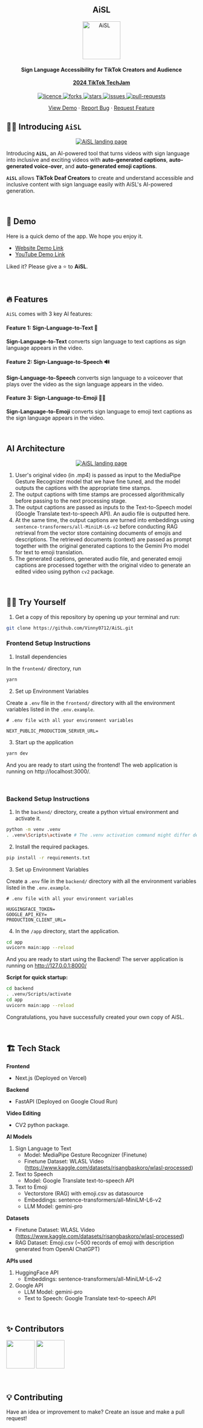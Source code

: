 <h2 align="center"><b>AiSL</b></h2>

<p align="center">
<img src="frontend/public/app-logo.png" alt="AiSL" width="100" />
</p>

<h4 align="center">
  <b>Sign Language Accessibility for TikTok Creators and Audience</b>
  <br /><br />
  <a href="https://devpost.com/software/aisl-ai-powered-sign-language-accessibility">2024 TikTok TechJam</a>
</h4>

<p align="center">
<a href="https://github.com/Vinny0712/AiSL/blob/master/LICENSE" target="blank">
<img src="https://img.shields.io/github/license/Vinny0712/AiSL?style=flat-square" alt="licence" />
</a>
<a href="https://github.com/Vinny0712/AiSL/fork" target="blank">
<img src="https://img.shields.io/github/forks/Vinny0712/AiSL?style=flat-square" alt="forks"/>
</a>
<a href="https://github.com/Vinny0712/AiSL/stargazers" target="blank">
<img src="https://img.shields.io/github/stars/Vinny0712/AiSL?style=flat-square" alt="stars"/>
</a>
<a href="https://github.com/Vinny0712/AiSL/issues" target="blank">
<img src="https://img.shields.io/github/issues/Vinny0712/AiSL?style=flat-square" alt="issues"/>
</a>
<a href="https://github.com/Vinny0712/AiSL/pulls" target="blank">
<img src="https://img.shields.io/github/issues-pr/Vinny0712/AiSL?style=flat-square" alt="pull-requests"/>
</a>
</p>

<p align="center">
    <a href="https://aisl.vercel.app/">View Demo</a>
    ·
    <a href="https://github.com/Vinny0712/AiSL/issues/new/choose">Report Bug</a>
    ·
    <a href="https://github.com/Vinny0712/AiSL/issues/new/choose">Request Feature</a>
</p>

## 👋🏻 Introducing `AiSL`

<p align="center">
    <a href="https://aisl.vercel.app/" target="_blank">
        <img src="/frontend/public/previews/aisl-landing-page.png" alt="AiSL landing page" />
    </a>
</p>

Introducing **`AiSL`**, an AI-powered tool that turns videos with sign language into inclusive and exciting videos with **auto-generated captions**, **auto-generated voice-over**, and **auto-generated emoji captions**.

**`AiSL`** allows **TikTok Deaf Creators** to create and understand accessible and inclusive content with sign language easily with AiSL's AI-powered generation.

<br />

## 🚀 Demo

Here is a quick demo of the app. We hope you enjoy it.

- [Website Demo Link](https://aisl.vercel.app/)
- [YouTube Demo Link](https://youtu.be/MUct7lXxaS0?si=lvGYyf9wBUW5sHkh)

Liked it? Please give a ⭐️ to **AiSL**.

<br />

## 🔥 Features

`AiSL` comes with 3 key AI features:

#### Feature 1: Sign-Language-to-Text 📑

**Sign-Language-to-Text** converts sign language to text captions as sign language appears in the video.

#### Feature 2: Sign-Language-to-Speech 🔊

**Sign-Language-to-Speech** converts sign language to a voiceover that plays over the video as the sign language appears in the video.

#### Feature 3: Sign-Language-to-Emoji 👋🏻

**Sign-Language-to-Emoji** converts sign language to emoji text captions as the sign language appears in the video.

<br />

## AI Architecture

<p align="center">
    <a href="https://aisl.vercel.app/" target="_blank">
        <img src="/frontend/public/previews/AI Architecture.png" alt="AiSL landing page" />
    </a>
</p>

1. User's original video (in .mp4) is passed as input to the MediaPipe Gesture Recognizer model that we have fine tuned, and the model outputs the captions with the appropriate time stamps.
2. The output captions with time stamps are processed algorithmically before passing to the next processing stage.
3. The output captions are passed as inputs to the Text-to-Speech model (Google Translate text-to-speech API). An audio file is outputted here.
4. At the same time, the output captions are turned into embeddings using `sentence-transformers/all-MiniLM-L6-v2` before conducting RAG retrieval from the vector store containing documents of emojis and descriptions. The retrieved documents (context) are passed as prompt together with the original generated captions to the Gemini Pro model for text to emoji translation.
5. The generated captions, generated audio file, and generated emoji captions are processed together with the original video to generate an edited video using python `cv2` package.

<br />

## 💪🏻 Try Yourself

1. Get a copy of this repository by opening up your terminal and run:

```bash
git clone https://github.com/Vinny0712/AiSL.git
```

### Frontend Setup Instructions

1. Install dependencies

In the `frontend/` directory, run

```bash
yarn
```

2. Set up Environment Variables

Create a `.env` file in the `frontend/` directory with all the environment variables listed in the `.env.example`.

```env
# .env file with all your environment variables

NEXT_PUBLIC_PRODUCTION_SERVER_URL=
```

3. Start up the application

```bash
yarn dev
```

And you are ready to start using the frontend! The web application is running on http://localhost:3000/.

<br />

### Backend Setup Instructions

1. In the `backend/` directory, create a python virtual environment and activate it.

```bash
python -m venv .venv
. .venv\Scripts\activate # The .venv activation command might differ depending on your operating system
```

2. Install the required packages.

```bash
pip install -r requirements.txt
```

3. Set up Environment Variables

Create a `.env` file in the `backend/` directory with all the environment variables listed in the `.env.example`.

```env
# .env file with all your environment variables

HUGGINGFACE_TOKEN=
GOOGLE_API_KEY=
PRODUCTION_CLIENT_URL=
```

4. In the `/app` directory, start the application.

```bash
cd app
uvicorn main:app --reload
```

And you are ready to start using the Backend! The server application is running on http://127.0.0.1:8000/

**Script for quick startup:**

```bash
cd backend
. .venv/Scripts/activate
cd app
uvicorn main:app --reload
```

Congratulations, you have successfully created your own copy of AiSL.

<br />

## 🏗️ Tech Stack

**Frontend**

- Next.js (Deployed on Vercel)

**Backend**

- FastAPI (Deployed on Google Cloud Run)

**Video Editing**

- CV2 python package.

**AI Models**

1. Sign Language to Text
   - Model: MediaPipe Gesture Recognizer (Finetune)
   - Finetune Dataset: WLASL Video (https://www.kaggle.com/datasets/risangbaskoro/wlasl-processed)
2. Text to Speech
   - Model: Google Translate text-to-speech API
3. Text to Emoji
   - Vectorstore (RAG) with emoji.csv as datasource
   - Embeddings: sentence-transformers/all-MiniLM-L6-v2
   - LLM Model: gemini-pro

**Datasets**

- Finetune Dataset: WLASL Video (https://www.kaggle.com/datasets/risangbaskoro/wlasl-processed)
- RAG Dataset: Emoji.csv (~500 records of emoji with description generated from OpenAI ChatGPT)

**APIs used**

1. HuggingFace API
   - Embeddings: sentence-transformers/all-MiniLM-L6-v2
2. Google API
   - LLM Model: gemini-pro
   - Text to Speech: Google Translate text-to-speech API

<br />

## ✨ Contributors

<a href='https://github.com/xJQx' title='Jing Qiang'> <img src='https://avatars.githubusercontent.com/xJQx' height='75' width='75'/></a>
<a href='https://github.com/Vinny0712' title='Vinny Koh'> <img src='https://avatars.githubusercontent.com/Vinny0712' height='75' width='75'/></a>

<br />

## 💡 Contributing

Have an idea or improvement to make? Create an issue and make a pull request!
